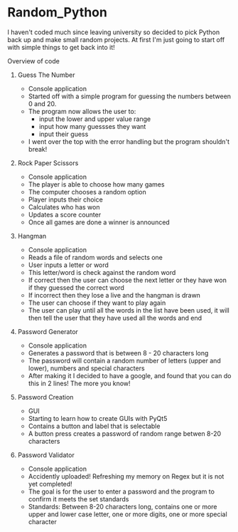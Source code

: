 # Random_Python

I haven't coded much since leaving university so decided to pick Python back up and make small random projects. At first I'm just going to start off with simple things to get back into it!

Overview of code

1. Guess The Number
	- Console application
	- Started off with a simple program for guessing the numbers between 0 and 20.
	- The program now allows the user to:
		- input the lower and upper value range
		- input how many guessses they want
		- input their guess
	- I went over the top with the error handling but the program shouldn't break!

2. Rock Paper Scissors
	- Console application
	- The player is able to choose how many games
	- The computer chooses a random option
	- Player inputs their choice
	- Calculates who has won
	- Updates a score counter
	- Once all games are done a winner is announced

3. Hangman
	- Console application
	- Reads a file of random words and selects one
	- User inputs a letter or word
	- This letter/word is check against the random word
	- If correct then the user can choose the next letter or they have won if they guessed the correct word
	- If incorrect then they lose a live and the hangman is drawn
	- The user can choose if they want to play again
	- The user can play until all the words in the list have been used, it will then tell the user that they have used all the words and end
	
4. Password Generator
	- Console application
	- Generates a password that is between 8 - 20 characters long
	- The password will contain a random number of letters (upper and lower), numbers and special characters
	- After making it I decided to have a google, and found that you can do this in 2 lines! The more you know!

5. Password Creation
	- GUI
	- Starting to learn how to create GUIs with PyQt5
	- Contains a button and label that is selectable
	- A button press creates a password of random range betwen 8-20 characters

6. Password Validator
	- Console application
	- Accidently uploaded! Refreshing my memory on Regex but it is not yet completed!
	- The goal is for the user to enter a password and the program to confirm it meets the set standards
	- Standards: Between 8-20 characters long, contains one or more upper and lower case letter, one or more digits, one or more special character

